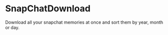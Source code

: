 # SnapChatDownload
Download all your snapchat memories at once and sort them by year, month or day.
